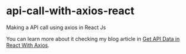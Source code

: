 # api-call-with-axios-react

Making a API call using axios in React Js

You can learn more about it checking my blog article in <a href="https://www.operationdev.com/blog/get-api-data-in-react-with-axios/">Get API Data in React With Axios</a>.
